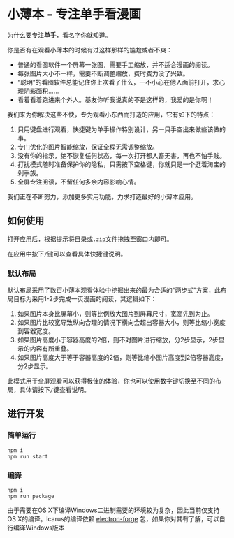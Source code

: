 # 小薄本 - 专注单手看漫画

为什么要专注**单手**，看名字你就知道。

你是否有在观看小薄本的时候有过这样那样的尴尬或者不爽：

- 普通的看图软件一个屏幕一张图，需要手工缩放，并不适合漫画的阅读。
- 每张图片大小不一样，需要不断调整缩放，费时费力没了兴致。
- “聪明”的看图软件总能记住你上次看了什么，一不小心在他人面前打开，求心理阴影面积……
- 看着看着跑进来个外人。基友你听我说真的不是这样的，我爱的是你啊！

我们来为你解决这些不快，专为观看小东西而打造的应用，它有如下的特点：

1. 只用键盘进行观看，快捷键为单手操作特别设计，另一只手空出来做些该做的事。
2. 专门优化的图片智能缩放，保证全程无需调整缩放。
3. 没有你的指示，绝不恢复任何状态，每一次打开都人畜无害，再也不怕手贱。
4. 打扰模式随时准备保护你的隐私，只需按下空格键，你就只是一个逛着淘宝的剁手族。
5. 全屏专注阅读，不留任何多余内容影响心情。

我们正在不断努力，添加更多实用功能，力求打造最好的小薄本应用。

## 如何使用

打开应用后，根据提示将目录或`.zip`文件拖拽至窗口内即可。

在应用中按下`/`键可以查看具体快捷键说明。

### 默认布局

默认布局采用了数百小薄本观看体验中挖掘出来的最为合适的“两步式”方案，此布局目标为采用1-2步完成一页漫画的阅读，其逻辑如下：

1. 如果图片本身比屏幕小，则等比例放大图片到屏幕尺寸，宽高先到为止。
2. 如果图片比较宽导致纵向合理的情况下横向会超出容器大小，则等比缩小宽度到容器宽度。
3. 如果图片高度小于容器高度的2倍，则不对图片进行缩放，分2步显示，2步显示的内容有所重叠。
4. 如果图片高度大于等于容器高度的2倍，则等比缩小图片高度到2倍容器高度，分2步显示。

此模式用于全屏观看可以获得极佳的体验，你也可以使用数字键切换至不同的布局，具体请按下`/`键查看说明。

## 进行开发

### 简单运行

```shell
npm i
npm run start
```

### 编译

```shell
npm i
npm run package
```

由于需要在OS X下编译Windows二进制需要的环境较为复杂，因此当前仅支持OS X的编译。Icarus的编译依赖 [electron-forge](https://github.com/electron-userland/electron-forge) 包，如果你对其有了解，可以自行编译Windows版本
